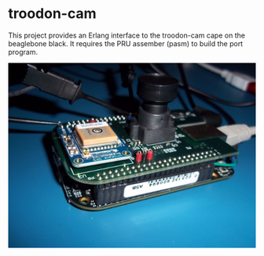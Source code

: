 # troodon-cam

This project provides an Erlang interface to the troodon-cam cape on the
beaglebone black. It requires the PRU assember (pasm) to build the port
program.

![Picture](docs/cam.jpg)
